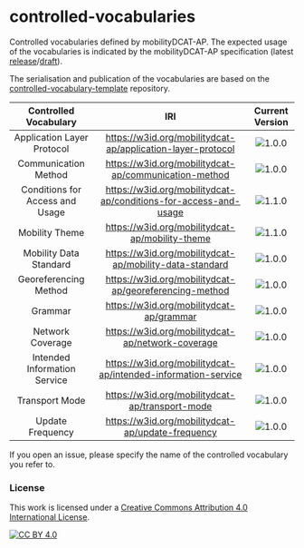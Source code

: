 # controlled-vocabularies
Controlled vocabularies defined by mobilityDCAT-AP. The expected usage of the vocabularies is indicated by the mobilityDCAT-AP specification (latest [release](https://w3id.org/mobilitydcat-ap)/[draft](https://w3id.org/mobilitydcat-ap/drafts)).

The serialisation and publication of the vocabularies are based on the [controlled-vocabulary-template](https://github.com/mobilityDCAT-AP/controlled-vocabulary-template) repository.

| Controlled Vocabulary | IRI | Current Version |
| :------------: | :------------------: | :------: |
| Application Layer Protocol | https://w3id.org/mobilitydcat-ap/application-layer-protocol | ![1.0.0](https://img.shields.io/badge/-1.0.0-blue?style=flat) |
| Communication Method | https://w3id.org/mobilitydcat-ap/communication-method | ![1.0.0](https://img.shields.io/badge/-1.0.0-blue?style=flat) |
| Conditions for Access and Usage | https://w3id.org/mobilitydcat-ap/conditions-for-access-and-usage | ![1.1.0](https://img.shields.io/badge/-1.1.0-blue?style=flat) |
| Mobility Theme | https://w3id.org/mobilitydcat-ap/mobility-theme | ![1.1.0](https://img.shields.io/badge/-1.1.0-blue?style=flat) |
| Mobility Data Standard | https://w3id.org/mobilitydcat-ap/mobility-data-standard | ![1.0.0](https://img.shields.io/badge/-1.0.0-blue?style=flat) |
| Georeferencing Method | https://w3id.org/mobilitydcat-ap/georeferencing-method | ![1.0.0](https://img.shields.io/badge/-1.0.0-blue?style=flat) |
| Grammar | https://w3id.org/mobilitydcat-ap/grammar | ![1.0.0](https://img.shields.io/badge/-1.0.0-blue?style=flat) |
| Network Coverage | https://w3id.org/mobilitydcat-ap/network-coverage | ![1.0.0](https://img.shields.io/badge/-1.0.0-blue?style=flat) |
| Intended Information Service | https://w3id.org/mobilitydcat-ap/intended-information-service | ![1.0.0](https://img.shields.io/badge/-1.0.0-blue?style=flat) |
| Transport Mode | https://w3id.org/mobilitydcat-ap/transport-mode | ![1.0.0](https://img.shields.io/badge/-1.0.0-blue?style=flat) |
| Update Frequency | https://w3id.org/mobilitydcat-ap/update-frequency | ![1.0.0](https://img.shields.io/badge/-deprecated-grey?style=flat) |

If you open an issue, please specify the name of the controlled vocabulary you refer to.

### License

This work is licensed under a [Creative Commons Attribution 4.0 International
License](http://creativecommons.org/licenses/by/4.0/).

[![CC BY 4.0](https://i.creativecommons.org/l/by/4.0/88x31.png)](http://creativecommons.org/licenses/by/4.0/)

